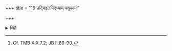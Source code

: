 +++
title = "19 उद्भिद्वलभिद्भ्याम् पशुकामः"

+++

<details><summary>थिते</summary>

19. A sacrificer desirous of cattle should perform the Udbhid and Balabhid (-sacrifices)[^1].  

[^1]: Cf. TMB XIX.7.2; JB II.89-90. 
</details>
